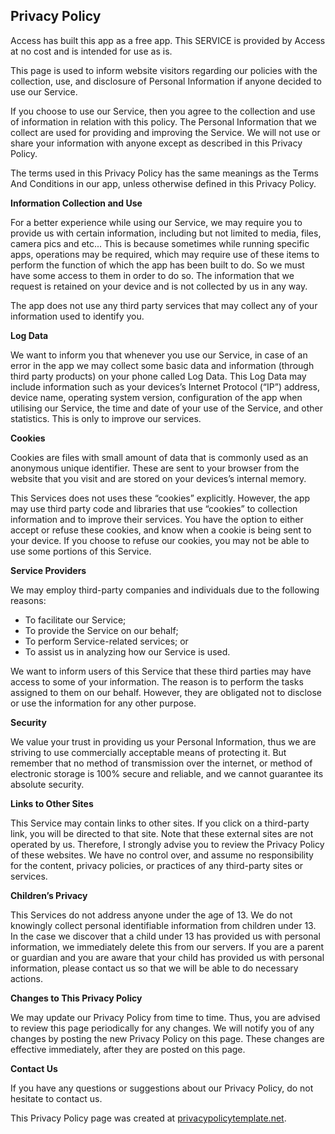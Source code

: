 <html>
<body>
<h2>Privacy Policy</h2>
<p>Access has built this app as a free app. This SERVICE is provided by Access at no cost and is intended
    for use as is.</p>
<p>This page is used to inform website visitors regarding our policies with the collection, use, and
    disclosure of Personal Information if anyone decided to use our Service.</p>
<p>If you choose to use our Service, then you agree to the collection and use of information in
    relation with this policy. The Personal Information that we collect are used for providing and
    improving the Service. We will not use or share your information with anyone except as described
    in this Privacy Policy.</p>
<p>The terms used in this Privacy Policy has the same meanings as the Terms And Conditions in our app, unless otherwise defined in this Privacy Policy.</p>
  
<p><strong>Information Collection and Use</strong></p>
<p>For a better experience while using our Service, we may require you to provide us with certain information, including but not limited to media, files, camera pics and etc... This is because sometimes while running specific apps, operations may be required, which may require use of these items to perform the function of which the app has been built to do. So we must have some access to them in order to do so.
	The information that we request is retained on your device and is not collected by us in any way.</p>
<p>The app does not use any third party services that may collect any of your information used to identify you.

<p><strong>Log Data</strong></p>
<p>We want to inform you that whenever you use our Service, in case of an error in the app we may collect some 
    basic data and information (through third party products) on your phone called Log Data. This Log Data
    may include information such as your devices’s Internet Protocol (“IP”) address, device name,
    operating system version, configuration of the app when utilising our Service, the time and date
    of your use of the Service, and other statistics. This is only to improve our services.</p>
          
<p><strong>Cookies</strong></p>
<p>Cookies are files with small amount of data that is commonly used as an anonymous unique identifier.
    These are sent to your browser from the website that you visit and are stored on your devices’s
    internal memory.</p>
<p>This Services does not uses these “cookies” explicitly. However, the app may use third party code
    and libraries that use “cookies” to collection information and to improve their services. You
    have the option to either accept or refuse these cookies, and know when a cookie is being sent
    to your device. If you choose to refuse our cookies, you may not be able to use some portions of
    this Service.</p>

<p><strong>Service Providers</strong></p> <!-- This part need seem like it's not needed, but if you use any Google services, or any other third party libraries, chances are, you need this. -->
<p>We may employ third-party companies and individuals due to the following reasons:</p>
<ul>
    <li>To facilitate our Service;</li>
    <li>To provide the Service on our behalf;</li>
    <li>To perform Service-related services; or</li>
    <li>To assist us in analyzing how our Service is used.</li>
</ul>
<p>We want to inform users of this Service that these third parties may have access to some of your information. The reason is to perform the tasks assigned to them on our behalf. However, they
    are obligated not to disclose or use the information for any other purpose.</p>

<p><strong>Security</strong></p>
<p>We value your trust in providing us your Personal Information, thus we are striving to use
    commercially acceptable means of protecting it. But remember that no method of transmission over
    the internet, or method of electronic storage is 100% secure and reliable, and we cannot
    guarantee its absolute security.</p>

<p><strong>Links to Other Sites</strong></p>
<p>This Service may contain links to other sites. If you click on a third-party link, you will be
    directed to that site. Note that these external sites are not operated by us. Therefore, I
    strongly advise you to review the Privacy Policy of these websites. We have no control over, and
    assume no responsibility for the content, privacy policies, or practices of any third-party
    sites or services.</p>

<p><strong>Children’s Privacy</strong></p>
<p>This Services do not address anyone under the age of 13. We do not knowingly collect personal
    identifiable information from children under 13. In the case we discover that a child under 13
    has provided us with personal information, we immediately delete this from our servers. If you
    are a parent or guardian and you are aware that your child has provided us with personal
    information, please contact us so that we will be able to do necessary actions.</p>

<p><strong>Changes to This Privacy Policy</strong></p>
<p>We may update our Privacy Policy from time to time. Thus, you are advised to review this page
    periodically for any changes. We will notify you of any changes by posting the new Privacy Policy
    on this page. These changes are effective immediately, after they are posted on this page.</p>

<p><strong>Contact Us</strong></p>
<p>If you have any questions or suggestions about our Privacy Policy, do not hesitate to contact
    us.</p>
<p>This Privacy Policy page was created at <a href="https://privacypolicytemplate.net"
                                              target="_blank">privacypolicytemplate.net</a>.</p>
					      



<!--
  Movies Anytime 
   **https://web.fmovies.to/##
     
      Web Check
      Turn On

  End Movies
 -->



<!--
    Pl_Id 3399924573585322_3403811776529935 Id_End

-->



 

<!-- Place tv app index here  

        
	112233
	#ABC#
        $http://185.246.209.220:80/freeform_hd/playlist.m3u8$
	
	#MSNBC#
        $http://185.246.209.220:80/msnbc_hd/playlist.m3u8$
       
	#CBSN#
        $http://cbsnewshd-lh.akamaihd.net/i/CBSNHD_7@199302/master.m3u8$
	
	#HBO2#
	$http://161.0.157.6/PLTV/88888888/224/3221227026/03.m3u8$
	
	#Cartoon Network#
	$http://161.0.157.9/PLTV/88888888/224/3221226843/index.m3u8$
	
	#QVC#
	$http://qvclvp2.mmdlive.lldns.net/qvclvp2/9aa645c89c5447a8937537011e8f8d0d/manifest.m3u8$
	
	#MeTV#
	$http://161.0.157.9/PLTV/88888888/224/3221226727/index.m3u8$
	
	#NASA TV#
	$http://iphone-streaming.ustream.tv/uhls/6540154/streams/live/iphone/playlist.m3u8$
	
	#Classic Tv#
	$http://stmv2.euroti.com.br:1935/classique/classique/live.m3u8$
	
	#Kids Tv#
	$http://stitcher.pluto.tv/stitch/hls/channel/51c75f7bb6f26ba1cd00002f/master.m3u8?deviceType=%2C%2C&deviceMake=&deviceModel=&sid=c8b023af-ff3b-4fb6-87f0-4af929510c3d&deviceId=29556502-e2a5-45de-8deb-3b3dfa36b936_e62c9abb601b4ed5&deviceVersion=7.1.1_25&appVersion=3.5.1&deviceDNT=0&userId=&advertisingId=6e7a218c-1bf7-46bf-b486-0902a3cd5a1c&deviceLat=&deviceLon=-&app_name=&appName=&appStoreUrl=&profileLimit=high$
	
         #OWN#
	$http://185.246.209.220:80/own_hd/playlist.m3u8$
	
	#MTV#
	$http://unilivemtveu-lh.akamaihd.net/i/mtvno_1@346424/master.m3u8$
	
	#Country Network#
	$http://dcunilive2-lh.akamaihd.net/i/dclive_1@390829/master.m3u8$
	
	#DW Information Channel#
	$http://dwstream4-lh.akamaihd.net/i/dwstream4_live@131329/master.m3u8?play-only=primary$
	
	#Bloomberg#
	$https://liveproduseast.global.ssl.fastly.net/btv/desktop/us_live.m3u8$
	
	#Sony Movie Network#
	$http://yipcontent-lh.akamaihd.net/i/sonymoviechannel_1@569927/index_1080_av-p.m3u8?sd=10&rebase=on$
	
	#ESPN2#
	$http://161.0.157.8/PLTV/88888888/224/3221226881/index.m3u8$
	
	#Horror Tv#
	$http://170.178.189.66:1935/live/Stream1/playlist.m3u8$
	
	#HLN Network#
        $http://185.246.209.220:80/hln_hd/playlist.m3u8$
	
	#WWE Network#
        $http://185.246.209.218:80/live/philbrousseau@hotmail.com/c6u4UIw55z/26380.m3u8$
	
	#ESPN#
	$http://espn.tmedia.me/cache/espn1.m3u8$
	
	#Investigation Discovery#
        $http://185.246.209.220:80/id_hd/playlist.m3u8$
	
	#BET#
        $http://185.246.209.220:80/bet_hd/playlist.m3u8$
	
	#Travel Channel#
	$http://185.246.209.220:80/travelchannel_hd/playlist.m3u8$
	
	#TLC#
        $http://185.246.209.220:80/tlc_hd/playlist.m3u8$
	
	#Animal Planet#
        $http://185.246.209.220:80/animalplanet_hd/playlist.m3u8$
	
	#TNT Network#
	$http://185.246.209.220:80/tnt_hd/playlist.m3u8$
	
	#Adulswim#
	$http://adultswimhls-i.akamaihd.net/hls/live/238460/adultswim/main/1/master.m3u8$
	
	#God Tv#
        $http://161.0.157.9/PLTV/88888888/224/3221226847/index3u8$
	
	#Bravo#
	$http://161.0.157.7/PLTV/88888888/224/3221226804/03.m3u8$
	
	#WGN#
	$http://wgntribune-lh.akamaihd.net/i/WGNPrimary_1@304622/index_750_av-b.m3u8$
	
	#Beach Tv#
	$http://media4.tripsmarter.com:1935/LiveTV/DTVHD/playlist.m3u8$
	
	#Weather Channel#
	$http://weather-lh.akamaihd.net/i/twc_1@92006/master.m3u8$
	
	#Toonami#
	$http://amd.cdn.turner.com/adultswim/big/streams/playlists/toonami.m3u8?attributes=off$
	
	#Daystar#
	$http://bcliveuniv-lh.akamaihd.net/i/iptv1_1@194050/master.m3u8$
	
	#Hit Tv (English)#
	$http://kissfm-cires21-video.secure.footprint.net/hittv/bitrate_3.m3u8$
	
	#Fox News#
	$http://185.246.209.220:80/foxnews_hd/playlist.m3u8$
	
	#Fox Network#
	$http://185.246.209.220:80/fox_hd/playlist.m3u8$
	
	#Country Music Channel (CMC)#
	$http://dcunilive2-lh.akamaihd.net/i/dclive_1@390829/master.m3u8$
	
	#Atlanta Channel#
	$http://media4.tripsmarter.com:1935/LiveTV/ACVBHD/chucklist.m3u8$
	
	#Beach Tv (Pawleys Island)#
	$http://media4.tripsmarter.com:1935/LiveTV/MTVHD/playlist.m3u8$
	
	#Beach Tv (Panama City)#
	$http://media4.tripsmarter.com:1935/LiveTV/BTVHD/chucklist.m3u8$
	
	#Beach Tv (30A)#
	$http://media4.tripsmarter.com:1935/LiveTV/DTVHD/playlist.m3u8$
	
	#Daytona Beach#
	$http://oflash.dfw.swagit.com/live/daytonabeachfl/smil:std-4x3-1-a/chucklist.m3u8$
	
	#Bowie Tv#
	$http://granicusliveus3-a.akamaihd.net/cityofbowie/G0466_001/playlist.m3u8$
	
	#Buffalo Tv#
	$http://na-all15.secdn.net/pegstream3-live/play/c3e1e4c4-7f11-4a54-8b8f-c590a95b4ade/playlist.m3u8$
	
	#Kool Tv#
	$http://173.199.158.79:1935/roku/myStream/playlist.m3u8$
	
	#TV Land#
        $http://185.246.209.220:80/tvland_hd/playlist.m3u8$

	#Black Cinema#
	$http://stitcher.pluto.tv/stitch/hls/channel/561c5b0dada51f8004c4d855/master.m3u8?deviceType=web&deviceMake=Chrome&deviceModel=Chrome&sid=6e360db0-724b-11e8-be77-bf4d1417b012&deviceId=889540f0-712d-11e8-b9ec-8ba319deeadf&deviceVersion=37.0.2049.0&appVersion=2.0.0&deviceDNT=0&userId=&advertisingId=&deviceLat=38.5783&deviceLon=-90.6666&app_name=&appName=&appStoreUrl=&serverSideAds=true$
	
	
	
	
Spanish Channels

#Real Madrid TV#
$http://rmtvlive-lh.akamaihd.net/i/rmtv_1@154306/index_1000_av-b.m3u8?sd=10&rebase=on$

#Wow Tv (Peliculas Nuevas)#
$http://cdn.elsalvadordigital.com:1935/wowtv/wowtv/playlist.m3u8$


Radio Channels

#Adult Alternative#
$http://edge.music-choice-ac-chaina1.top.comcast.net/AudioChannels/Ch-022/chunklist.m3u8$										
				

					#Alternative R&B#
$http://edge.music-choice-ac-chaina1.top.comcast.net/AudioChannels/Ch-163/chunklist.m3u8$
					
#Alternative#
$http://edge.music-choice-ac-chaina1.top.comcast.net/AudioChannels/Ch-014/chunklist.m3u8$
					
#Brits + Hits#
$http://edge.music-choice-ac-chaina1.top.comcast.net/AudioChannels/Ch-154/chunklist.m3u8$
					
#Dance/EDM#
$http://edge.music-choice-ac-chaina1.top.comcast.net/AudioChannels/Ch-013/chunklist.m3u8$
					
#Hip-Hop and R&B#
$http://edge.music-choice-ac-chaina1.top.comcast.net/AudioChannels/Ch-005/chunklist.m3u8$

					
#Hit List#
$http://edge.music-choice-ac-chaina1.top.comcast.net/AudioChannels/Ch-002/chunklist.m3u8$
				
#Indie#
$http://edge.music-choice-ac-chaina1.top.comcast.net/AudioChannels/Ch-117/chunklist.m3u8$
					
#Love Songs#
$http://edge.music-choice-ac-chaina1.top.comcast.net/AudioChannels/Ch-049/chunklist.m3u8$
					
#Metal#
$http://edge.music-choice-ac-chaina1.top.comcast.net/AudioChannels/Ch-015/chunklist.m3u8$
					
#Music Choice Max#
$http://edge.music-choice-ac-chaina1.top.comcast.net/AudioChannels/Ch-050/chunklist.m3u8$
					
#Pop & Country#
$http://edge.music-choice-ac-chaina1.top.comcast.net/AudioChannels/Ch-047/chunklist.m3u8$
					
#Pop Hits#
$http://edge.music-choice-ac-chaina1.top.comcast.net/AudioChannels/Ch-029/chunklist.m3u8$
					
#R&B Soul#
$http://edge.music-choice-ac-chaina1.top.comcast.net/AudioChannels/Ch-010/chunklist.m3u8$
					
#Rap#
$http://edge.music-choice-ac-chaina1.top.comcast.net/AudioChannels/Ch-011/chunklist.m3u8$
					
#Rap 2K#
$http://edge.music-choice-ac-chaina1.top.comcast.net/AudioChannels/Ch-165/chunklist.m3u8$
					
#Reggae#
$http://edge.music-choice-ac-chaina1.top.comcast.net/AudioChannels/Ch-024/chunklist.m3u8$
					
#Rock#
$http://edge.music-choice-ac-chaina1.top.comcast.net/AudioChannels/Ch-044/chunklist.m3u8$
					
#Soft Rock#
$http://edge.music-choice-ac-chaina1.top.comcast.net/AudioChannels/Ch-001/chunklist.m3u8$
					
#Teen Beats#
$http://edge.music-choice-ac-chaina1.top.comcast.net/AudioChannels/Ch-051/chunklist.m3u8$
					
#Today's Country#
$http://edge.music-choice-ac-chaina1.top.comcast.net/AudioChannels/Ch-003/chunklist.m3u8$
					
#Underground Hip-Hop#
$http://edge.music-choice-ac-chaina1.top.comcast.net/AudioChannels/Ch-149/chunklist.m3u8$
					
#70s#
$http://edge.music-choice-ac-chaina1.top.comcast.net/AudioChannels/Ch-036/chunklist.m3u8$
					
#80s#
$http://edge.music-choice-ac-chaina1.top.comcast.net/AudioChannels/Ch-038/chunklist.m3u8$
					
#90s#
$http://edge.music-choice-ac-chaina1.top.comcast.net/AudioChannels/Ch-039/chunklist.m3u8$
					
#Classic Alternative#
$http://edge.music-choice-ac-chaina1.top.comcast.net/AudioChannels/Ch-146/chunklist.m3u8$

					
#Classic Country#
$http://edge.music-choice-ac-chaina1.top.comcast.net/AudioChannels/Ch-027/chunklist.m3u8$
					
#Classic Dance#
$http://edge.music-choice-ac-chaina1.top.comcast.net/AudioChannels/Ch-162/chunklist.m3u8$
					
#Classic Metal#
$http://edge.music-choice-ac-chaina1.top.comcast.net/AudioChannels/Ch-153/chunklist.m3u8$
					
#Classic Rock#
$http://edge.music-choice-ac-chaina1.top.comcast.net/AudioChannels/Ch-006/chunklist.m3u8$
					
#Country Hits#
$http://edge.music-choice-ac-chaina1.top.comcast.net/AudioChannels/Ch-040/chunklist.m3u8$
					
#Emo X Screamo#
$http://edge.music-choice-ac-chaina1.top.comcast.net/AudioChannels/Ch-164/chunklist.m3u8$
					
#Funk#
$http://edge.music-choice-ac-chaina1.top.comcast.net/AudioChannels/Ch-161/chunklist.m3u8$
					
#Hip-Hop Classics#
$http://edge.music-choice-ac-chaina1.top.comcast.net/AudioChannels/Ch-019/chunklist.m3u8$
					
#New Wave#
$http://edge.music-choice-ac-chaina1.top.comcast.net/AudioChannels/Ch-166/chunklist.m3u8$
					
#Punk#
$http://edge.music-choice-ac-chaina1.top.comcast.net/AudioChannels/Ch-152/chunklist.m3u8$
					
#R&B Classics#
$http://edge.music-choice-ac-chaina1.top.comcast.net/AudioChannels/Ch-043/chunklist.m3u8$
					
#Rock Hits#
$http://edge.music-choice-ac-chaina1.top.comcast.net/AudioChannels/Ch-035/chunklist.m3u8$
					
#Solid Gold Oldies#
$http://edge.music-choice-ac-chaina1.top.comcast.net/AudioChannels/Ch-004/chunklist.m3u8$
					
#Throwback Jamz#
$http://edge.music-choice-ac-chaina1.top.comcast.net/AudioChannels/Ch-042/chunklist.m3u8$
					
#Y2K#
$http://edge.music-choice-ac-chaina1.top.comcast.net/AudioChannels/Ch-048/chunklist.m3u8$

					
#Latin Jazz#
$http://edge.music-choice-ac-chaina1.top.comcast.net/AudioChannels/Ch-157/chunklist.m3u8$
				
#Mexicana#
$http://edge.music-choice-ac-chaina1.top.comcast.net/AudioChannels/Ch-026/chunklist.m3u8$
					
#Musica Urbana#
$http://edge.music-choice-ac-chaina1.top.comcast.net/AudioChannels/Ch-034/chunklist.m3u8$
					
#Pop Latino#
$http://edge.music-choice-ac-chaina1.top.comcast.net/AudioChannels/Ch-041/chunklist.m3u8$
				
#Rock Latino#
$http://edge.music-choice-ac-chaina1.top.comcast.net/AudioChannels/Ch-155/chunklist.m3u8$

					
#Romances#
$http://edge.music-choice-ac-chaina1.top.comcast.net/AudioChannels/Ch-031/chunklist.m3u8$
					
#Teen Ritmos#
$http://edge.music-choice-ac-chaina1.top.comcast.net/AudioChannels/Ch-159/chunklist.m3u8$

					
#Tropicales#
$http://edge.music-choice-ac-chaina1.top.comcast.net/AudioChannels/Ch-025/chunklist.m3u8$
					
#All Xmas#
$http://edge.music-choice-ac-chaina1.top.comcast.net/AudioChannels/Ch-158/chunklist.m3u8$
					
#Americana#
$http://edge.music-choice-ac-chaina1.top.comcast.net/AudioChannels/Ch-147/chunklist.m3u8$

					
#Bluegrass#
$http://edge.music-choice-ac-chaina1.top.comcast.net/AudioChannels/Ch-148/chunklist.m3u8$
					
#Blues#
$http://edge.music-choice-ac-chaina1.top.comcast.net/AudioChannels/Ch-046/chunklist.m3u8$
					
#Classical Masterpieces#
$http://edge.music-choice-ac-chaina1.top.comcast.net/AudioChannels/Ch-017/chunklist.m3u8$

					
#Contemporary Christian#
$http://edge.music-choice-ac-chaina1.top.comcast.net/AudioChannels/Ch-016/chunklist.m3u8$
					
#Easy Listening#
$http://edge.music-choice-ac-chaina1.top.comcast.net/AudioChannels/Ch-009/chunklist.m3u8$
					
#Folk#
$http://edge.music-choice-ac-chaina1.top.comcast.net/AudioChannels/Ch-156/chunklist.m3u8$

					
#Gospel#
$http://edge.music-choice-ac-chaina1.top.comcast.net/AudioChannels/Ch-023/chunklist.m3u8$
					
#Jazz#
$http://edge.music-choice-ac-chaina1.top.comcast.net/AudioChannels/Ch-012/chunklist.m3u8$
					
#Light Classical#
$http://edge.music-choice-ac-chaina1.top.comcast.net/AudioChannels/Ch-008/chunklist.m3u8$
					
#Lounge#
$http://edge.music-choice-ac-chaina1.top.comcast.net/AudioChannels/Ch-150/chunklist.m3u8$

					
#Opera#
$http://edge.music-choice-ac-chaina1.top.comcast.net/AudioChannels/Ch-167/chunklist.m3u8$

					
#Party Favorites#
$http://edge.music-choice-ac-chaina1.top.comcast.net/AudioChannels/Ch-033/chunklist.m3u8$
				
#Singers & Swing#
$http://edge.music-choice-ac-chaina1.top.comcast.net/AudioChannels/Ch-018/chunklist.m3u8$
					
#Smooth Jazz#
$http://edge.music-choice-ac-chaina1.top.comcast.net/AudioChannels/Ch-007/chunklist.m3u8$

					
#Sounds of The Seasons#
$http://edge.music-choice-ac-chaina1.top.comcast.net/AudioChannels/Ch-032/chunklist.m3u8.m3u8$	
			
#Soundscapes#
$http://edge.music-choice-ac-chaina1.top.comcast.net/AudioChannels/Ch-045/chunklist.m3u8$
				
#Stage & Screen#
$http://edge.music-choice-ac-chaina1.top.comcast.net/AudioChannels/Ch-028/chunklist.m3u8$

					
#Kids Movie Soundtracks#
$http://edge.music-choice-ac-chaina1.top.comcast.net/AudioChannels/Ch-160/chunklist.m3u8$
					
#Kidz Only#
$http://edge.music-choice-ac-chaina1.top.comcast.net/AudioChannels/Ch-021/chunklist.m3u8$
					
#Toddler Tunes#
$http://edge.music-choice-ac-chaina1.top.comcast.net/AudioChannels/Ch-020/chunklist.m3u8$
					
#Brazilian Pop#
$http://edge.music-choice-ac-chaina1.top.comcast.net/AudioChannels/Ch-135/chunklist.m3u8$
					
#Philipino#
$http://edge.music-choice-ac-chaina1.top.comcast.net/AudioChannels/Ch-136/chunklist.m3u8$					

#K-Pop#
$http://edge.music-choice-ac-chaina1.top.comcast.net/AudioChannels/Ch-134/chunklist.m3u8$

#80s Rock#
$http://edge.music-choice-ac-chaina1.top.comcast.net/AudioChannels/Ch-151/chunklist.m3u8$

End Radio


start of ch 127 - 200 for usa button menu 

#Trinity Tv#
$http://161.0.157.38/PLTV/88888888/224/3221226638/index.m3u8$

#Dream Tv#
$http://live.netd.com.tr/S1/HLS_LIVE/dreamtv/1000/prog_index.m3u8$

#Hallmark Movies & Mysteries#
$http://espa.land02.live:8080/live/inikodijevic/y3cjPiGee4/77089.m3u8$

#Disney Channel HD#
$http://185.246.209.220:80/disneychannel_hd/playlist.m3u8$

#Disney Jr#
$http://185.246.209.220:80/disneyjr_hd/playlist.m3u8$

#Discovery Channel#
$http://185.246.209.220:80/discoverychannel_hd/playlist.m3u8$
	
#USA Network#
$http://185.246.209.220:80/usanetwork_hd/playlist.m3u8$

#History Channel#
$http://185.246.209.220:80/historychannel_hd/playlist.m3u8$
	
#Food Network#
$http://185.246.209.220:80/foodnetwork_hd/playlist.m3u8$

#NBC#
$http://161.0.157.51/PLTV/88888888/224/3221227040/01.m3u8$ 10 

#Fashion Tv#
$http://lb.streaming.sk/fashiontv/stream/playlist.m3u8$

#HBO#
$http://161.0.157.5/PLTV/88888888/224/3221226127/index.m3u8$

#Cinemax Prime#
$http://161.0.157.5/PLTV/88888888/224/3221226834/index.m3u8$

#My TV#
$http://161.0.157.5/PLTV/88888888/224/3221226727/index.m3u8$

#Fox Cinema#
$http://161.0.157.5/PLTV/88888888/224/3221226793/index.m3u8$


#Hype TV#
$http://161.0.157.5/PLTV/88888888/224/3221226726/index.m3u8$

#BoomBox#
$http://161.0.157.5/PLTV/88888888/224/3221226332/index.m3u8$

#Court#
$http://161.0.157.5/PLTV/88888888/224/3221226845/index.m3u8$

#Live Love#
$http://161.0.157.5/PLTV/88888888/224/3221226847/index.m3u8$   


20


#CNN#
$http://185.246.209.220:80/cnn_hd/playlist.m3u8$

#Mercy & Truth Tv#
$http://161.0.157.9/PLTV/88888888/224/3221226847/index.m3u8$

#Catch#
$http://161.0.157.9/PLTV/88888888/224/3221226865/index.m3u8$

#Catch 2#
$http://161.0.157.9/PLTV/88888888/224/3221226874/index.m3u8$


#CNBC World#
$http://161.0.157.9/PLTV/88888888/224/3221227005/index.m3u8$

#Premier Fox#
$http://161.0.157.9/PLTV/88888888/224/3221227013/index.m3u8$

#NBC#
$http://161.0.157.9/PLTV/88888888/224/3221227040/index.m3u8$

#CBS 48#
$http://161.0.157.9/PLTV/88888888/224/3221227041/index.m3u8$

#Disney Channel#
$http://161.0.157.6/PLTV/88888888/224/3221226299/index.m3u8$

#Fox Movies#
$http://161.0.157.6/PLTV/88888888/224/3221226321/index.m3u8?fluxustv.m3u8$

#Comedy Channel#
$http://185.246.209.220:80/comedycentral_hd/playlist.m3u8$

#The Gift & Prive#
$http://z5ams.akamaized.net/andprivehd/tracks-v1a1/index.m3u8$

#Sony Movie Channel#
$http://yipcontent-lh.akamaihd.net/i/sonymoviechannel_1@569927/index_1080_av-p.m3u8?sd=10&rebase=on$

#Hollywood Movies 11 Action#
$http://aldirect.hls.huya.com/huyalive/30765679-2504742278-10757786168918540288-3049003128-10057-A-0-1_1200.m3u8$

#Hollywood Movies 8 Horror#
$http://js.hls.huya.com/huyalive/30765679-2478268764-10644083292078342144-2847699106-10057-A-0-1_1200.m3u8$

#Hollywood 7 Adventure#
$http://aldirect.hls.huya.com/huyalive/28466698-2689659358-11551998979990355968-2789274580-10057-A-0-1_1200.m3u8$

#Hollywood Movies 5 #
$http://ws4.streamhls.huya.com/huyalive/29106097-2689279104-11550365801496182784-2777026902-10057-A-0-1_1200/playlist.m3u8$

#Hollywood Movies 4 Action#
$http://ws4.streamhls.huya.com/huyalive/29106097-2689448236-11551092217904889856-2789274572-10057-A-0-1_1200/playlist.m3u8?thebestfreeenglishchannels.m3u8$

#&Flix#
$http://z5ams.akamaized.net/andflixhd/tracks-v1a1/index.m3u8$

#AMC Network#
$http://adultswimhls-i.akamaihd.net/hls/live/238460/adultswim/main/1/master_Layer5.m3u8$

#Aqua Teens#
$https://adultswim-vodlive.cdn.turner.com/live/aqua-teen/stream.m3u8$

#Black Jesus (Comedy)#
$http://adultswim-vodlive.cdn.turner.com/live/black-jesus/stream.m3u8$

#Metalocalypse (Anime)#
$http://adultswim-vodlive.cdn.turner.com/live/metalocalypse/stream.m3u8$

#Adventure Tv#
$http://stitcher.pluto.tv/stitch/hls/channel/5938876b78d8d9c074c3c657/master.m3u8?deviceType=&deviceMake=&deviceModel=&sid=2&deviceId=&deviceVersion=&appVersion=&deviceDNT=&userId=&advertisingId=&deviceLat=&deviceLon=-&app_name=&appName=&appStoreUrl=&profileLimit=high$

#Action Tv#
$http://stitcher.pluto.tv/stitch/hls/channel/561d7d484dc7c8770484914a/master.m3u8?deviceType=&deviceMake=&deviceModel=&sid=2&deviceId=&deviceVersion=&appVersion=&deviceDNT=&userId=&advertisingId=&deviceLat=&deviceLon=-&app_name=&appName=&appStoreUrl=&profileLimit=high$

#AKC Tv (Pet Shows)#
$https://video.blivenyc.com/broadcast/prod/2061/22/file-3192k.m3u8$

#Lifetime Tv#
$http://185.246.209.220:80/lifetime_hd/playlist.m3u8$

#Zee World#
$http://161.0.157.6/PLTV/88888888/224/3221226542/index.m3u8$

#Fox#
$http://161.0.157.9/PLTV/88888888/224/3221227013/index.m3u8$

#Fishing Channel#
$http://161.0.157.9/PLTV/88888888/224/3221226811/index.m3u8$

#Turner Classic Movies#
$http://185.246.209.220:80/tcm_hd/playlist.m3u8$

#A&E#
$http://185.246.209.218:80/live/philbrousseau@hotmail.com/c6u4UIw55z/26619.m3u8$

#AMC#
$http://185.246.209.220:80/amc_hd/playlist.m3u8$

#CW Network#
$http://185.246.209.220:80/cw_hd/playlist.m3u8$

#Discovery Science#
$http://185.246.209.220:80/id_hd/playlist.m3u8$

#FX#
$http://185.246.209.220:80/fx_hd/playlist.m3u8$

#Hallmark Channel#
$http://espa.land02.live:8080/live/inikodijevic/y3cjPiGee4/77089.m3u8$

#ESPN#
$http://espa.land02.live:8080/live/inikodijevic/y3cjPiGee4/74879.m3u8$

#USA Network#
$http://185.246.209.220:80/usanetwork_hd/playlist.m3u8$

#A&E Channel#
$http://185.246.209.218:80/live/philbrousseau@hotmail.com/c6u4UIw55z/26619.m3u8$

#Bravo#
$http://185.246.209.220:80/bravo_hd/playlist.m3u8$

#Cartoon Network#
$http://185.246.209.220:80/cartoonnetwork_hd/playlist.m3u8$

#PBS#
$http://185.246.209.218:80/live/philbrousseau@hotmail.com/c6u4UIw55z/27909.m3u8$

#HGTV#
$http://185.246.209.220:80/hgtv_hd/playlist.m3u8$

#BBC America#
$http://185.246.209.220:80/bbcamerica_hd/playlist.m3u8$

#Nat Geo HD#
$http://185.246.209.220:80/natgeo_hd/playlist.m3u8$

#Nickelodeon HD#
$http://185.246.209.218:80/live/philbrousseau@hotmail.com/c6u4UIw55z/27912.m3u8$

#Discovery Investigation#
$http://185.246.209.220:80/id_hd/playlist.m3u8$

#Showtime HD#
$http://185.246.209.218:80/live/philbrousseau@hotmail.com/c6u4UIw55z/27883.m3u8$

#TSN 1#
$http://185.246.209.218:80/live/philbrousseau@hotmail.com/c6u4UIw55z/26361.m3u8$

#Starz HD#
$http://185.246.209.218:80/live/philbrousseau@hotmail.com/c6u4UIw55z/27906.m3u8$

#Starz Western HD#
$http://185.246.209.218:80/live/philbrousseau@hotmail.com/c6u4UIw55z/27906.m3u8$

#SYFY HD#
$http://185.246.209.220:80/syfy_hd/playlist.m3u8$

#TBS#
$http://185.246.209.220:80/tbs_hd/playlist.m3u8
$

#TNT#
$http://185.246.209.220:80/tnt_hd/playlist.m3u8$

#Tru Tv#
$http://185.246.209.220:80/trutv_hd/playlist.m3u8$




start of ch 201 - 300 for spanish button menu 

#Esperanza (Spn)#
$http://k3.usastreams.com:1935/etvSD/etvSD/live.m3u8$

#BH TV#
$http://cdn2.ujjina.com:1935/iptvbhtv/livebhtvtv/playlist.m3u8$

#Telecibao#
$https://59f1cbe63db89.streamlock.net:1443/cibaotv/_definst_/cibaotv/chunklist_w1438119171.m3u8$

#WMS#
$http://cm.hostlagarto.com:8081/wmserviceHD/wmservicehd.myStream/chunks.m3u8$

#ATV#
$http://dqsz3cincv704.cloudfront.net/pe/smil:canal_atv.smil/chunklist_b1056768.m3u8$

#Hoy Jugamos#
$http://rmtvlive-lh.akamaihd.net/i/rmtv_1@154306/index_1000_av-p.m3u8?sd=10&rebase=on?iptvgratis?chile.m3u8$

#Universal TV#
$http://161.0.157.5/PLTV/88888888/224/3221226828/index.m3u8$

#Fox Movies#
$http://161.0.157.5/PLTV/88888888/224/3221226321/index.m3u8$

#Spanish MTV#
$http://161.0.157.5/PLTV/88888888/224/3221226828/index.m3u8$

#title place holder#
$url place holder$

#title place holder#
$url place holder$  10 

#title place holder#
$url place holder$

#title place holder#
$url place holder$

#title place holder#
$url place holder$

#title place holder#
$url place holder$

#title place holder#
$url place holder$

#title place holder#
$url place holder$

#title place holder#
$url place holder$

#title place holder#
$url place holder$

#title place holder#
$url place holder$

#title place holder#
$url place holder$   20 

#title place holder#
$url place holder$

#title place holder#
$url place holder$

#title place holder#
$url place holder$

#title place holder#
$url place holder$

#title place holder#
$url place holder$

#title place holder#
$url place holder$

#title place holder#
$url place holder$

#title place holder#
$url place holder$

#title place holder#
$url place holder$

#title place holder#
$url place holder$     30 

#title place holder#
$url place holder$

#title place holder#
$url place holder$

#title place holder#
$url place holder$

#title place holder#
$url place holder$

#title place holder#
$url place holder$

#title place holder#
$url place holder$

#title place holder#
$url place holder$

#title place holder#
$url place holder$

#title place holder#
$url place holder$

#title place holder#
$url place holder$     40 

#title place holder#
$url place holder$

#title place holder#
$url place holder$

#title place holder#
$url place holder$

#title place holder#
$url place holder$

#title place holder#
$url place holder$

#title place holder#
$url place holder$

#title place holder#
$url place holder$

#title place holder#
$url place holder$      

#title place holder#
$url place holder$

#title place holder#
$url place holder$      50 

#title place holder#
$url place holder$

#title place holder#
$url place holder$

#title place holder#
$url place holder$

#title place holder#
$url place holder$

#title place holder#
$url place holder$

#title place holder#
$url place holder$

#title place holder#
$url place holder$

#title place holder#
$url place holder$

#title place holder#
$url place holder$

#title place holder#
$url place holder$       60 

#title place holder#
$url place holder$

#title place holder#
$url place holder$

#title place holder#
$url place holder$

#title place holder#
$url place holder$

#title place holder#
$url place holder$

#title place holder#
$url place holder$

#title place holder#
$url place holder$

#title place holder#
$url place holder$

#title place holder#
$url place holder$

#title place holder#
$url place holder$      70 

#title place holder#
$url place holder$

#title place holder#
$url place holder$

#title place holder#
$url place holder$

#title place holder#
$url place holder$

#title place holder#
$url place holder$

#title place holder#
$url place holder$

#title place holder#
$url place holder$

#title place holder#
$url place holder$

#title place holder#
$url place holder$

#title place holder#
$url place holder$    80 

#title place holder#
$url place holder$

#title place holder#
$url place holder$

#title place holder#
$url place holder$

#title place holder#
$url place holder$

#title place holder#
$url place holder$

#title place holder#
$url place holder$

#title place holder#
$url place holder$

#title place holder#
$url place holder$

#title place holder#
$url place holder$

#title place holder#
$url place holder$       90 

#title place holder#
$url place holder$

#title place holder#
$url place holder$

#title place holder#
$url place holder$
	
#title place holder#
$url place holder$

#title place holder#
$url place holder$

#title place holder#
$url place holder$

#title place holder#
$url place holder$

#title place holder#
$url place holder$

#title place holder#
$url place holder$

#title place holder#
$url place holder$        100 



start of ch 301 - 400 for world cam button menu 

#Aruba#
$http://video3.earthcam.com/fecnetwork/4644.flv/hasbahca.m3u8$

#France - Eiffel Tower#
$http://video3.earthcam.com/fecnetwork/eiffelcamHD.flv/playlist.m3u8$

#Hawaii#
$https://video3.earthcam.com/fecnetwork/5204.flv/chunklist_w281297372.m3u8$

#Brazil - Copacabana#
$http://video3.earthcam.com/fecnetwork/6593.flv/playlist.m3u8$

#Fort Lauderdale Florida#
$https://videos3.earthcam.com/fecnetwork/windjammerHD2.flv/chunklist_w184562487.m3u8$

#Miami Beach#
$https://videos3.earthcam.com/fecnetwork/3273.flv/chunklist_w1637825176.m3u8$

#New York - Manhattan#
$http://video3.earthcam.com/fecnetwork/libertyHD1.flv/playlist.m3u8$

#New York Times Square#
$https://videos3.earthcam.com/fecnetwork/9974.flv/chunklist_w1347821654.m3u8$

#Times Square - Crossroads#
$https://videos3.earthcam.com/fecnetwork/4717.flv/chunklist_w1612558055.m3u8$

#Times Square Skyline#
$http://video3.earthcam.com:1935/fecnetwork/hdtimes10.flv/chunklist_w912634094.m3u8$   10 

#Times Square Skyline2#
$http://video3.earthcam.com:1935/fecnetwork/4017timessquare.flv/chunklist_w1105786569.m3u8$

#Times Square Side Angle#
$http://video3.earthcam.com:1935/fecnetwork/hdtimes11.flv/chunklist_w1954852334.m3u8$

#New York Sky Cam#
$http://video3.earthcam.com:1935/fecnetwork/7384.flv/playlist.m3u8$

#New York Bay#
$http://video3.earthcam.com:1935/fecnetwork/libertyHD1.flv/chunklist_w1415882554.m3u8$

#New York Skyline#
$http://video3.earthcam.com:1935/fecnetwork/4544.flv/playlist.m3u8$

#New York Statue of Liberty#
$http://video3.earthcam.com:1935/fecnetwork/statueoflibertyHD.flv/chunklist_w1101621526.m3u8$

#New York Bridges#
$http://video3.earthcam.com:1935/fecnetwork/3983.flv/playlist.m3u8$

#New York Street#
$http://video3.earthcam.com:1935/fecnetwork/4717.flv/playlist.m3u8$

#New York Road#
$http://video3.earthcam.com:1935/fecnetwork/6427.flv/playlist.m3u8$

#Seaside Heights New Jersey#
$https://videos3.earthcam.com/fecnetwork/6975.flv/chunklist_w294581420.m3u8$  20 

#NO Bourbon Str#
$http://videos3.earthcam.com/fecnetwork/4282.flv/playlist.m3u8$

#Cats Meow1 - New Orleans#
$https://videos3.earthcam.com/fecnetwork/9106.flv/chunklist_w2037440863.m3u8$

#Cats Meow2 - New Orleans#
$https://videos3.earthcam.com/fecnetwork/4281.flv/chunklist_w1641500792.m3u8$

#Jerusalem#
$https://videos3.earthcam.com/fecnetwork/7949.flv/chunklist_w849835664.m3u8$

#Jerusalem - Wall#
$http://video3.earthcam.com/fecnetwork/7949.flv/playlist.m3u8$

#Live Fish Tank#
$http://wse.planeta-online.tv:1935/live/channel_3/livestream.m3u8$

#Hollywood-California#
$http://video3.earthcam.com/fecnetwork/lacitytours1.flv/hasbahca.m3u8$

#San Francisco Bay#
$http://video3.earthcam.com/fecnetwork/6603.flv/chunklist_w2127467040.m3u8$

#San Francisco Sky#
$http://video3.earthcam.com/fecnetwork/6961.flv/chunklist_w430928417.m3u8$

#Toronto Skyline#
$http://video3.earthcam.com/fecnetwork/9298.flv/playlist.m3u8$

#Toronto Skyline 2#
$https://video3.earthcam.com/fecnetwork/9299.flv/chunklist_w1784008279.m3u8$    30 

#Virginia Beach#
$http://video3.earthcam.com/fecnetwork/8048.flv/playlist.m3u8$

#Miami - Sloppy Joe's#
$http://wowza.floridakeysmedia.com:8090/sloppyjoes/mp4:sloppyjoes.stream/chunklist_w2119018131.m3u8$

#Sloppy Joe's Outside#
$http://wowza2.floridakeysmedia.com:1935/crowdcam/crowdcam.stream/chunklist_w1509771913.m3u8$

#New Zealand#
$http://video3.earthcam.com/fecnetwork/9189.flv/playlist.m3u8$

#Indonesia#
$http://video3.earthcam.com/fecnetwork/4338.flv/playlist.m3u8$

#UK#
$http://video3.earthcam.com/fecnetwork/AbbeyRoadHD1.flv/playlist.m3u8$

#Ontario - Niagara Falls#
$http://video3.earthcam.com/fecnetwork/7382.flv/playlist.m3u8$

#Norway - Bergen#
$http://stream.vosskom.no:1935/bt/Festplassen.stream/chunklist_w1948801769.m3u8$

#Russia - Moscou#
$http://video3.earthcam.com/fecnetwork/moscowHD1.flv/playlist.m3u8$

#Tokyo#
$http://video3.earthcam.com/fecnetwork/tokyo1.flv/playlist.m3u8$    40 

#Las Vegas#
$http://video3.earthcam.com/fecnetwork/eclasvegas.flv/HasBahCa.m3u8$

#Idaho#
$http://ktvb-lh.akamaihd.net/i/KTVB_Shows_1@60359/index_1000_av-p.m3u8$

#New Jersy Falls#
$http://video3.earthcam.com/fecnetwork/4918.flv/HasBahCa.m3u8$

#Santa Fe New Mexico#
$http://video3.earthcam.com/fecnetwork/4831.flv/HasBahCa.m3u8$

#Texas#
$http://video3.earthcam.com/fecnetwork/6081.flv/HasBahCa.m3u8$

#St. Louis Bridge#
$https://streaming5.mdottraffic.com/rtplive/051807.stream/chunklist_w71529816.m3u8$

#North Carolina Beach#
$https://cams.cdn-surfline.com/wsc-east/ec-capehatterascam.stream/chunklist.m3u8$

#Dubai#
$http://videos3.earthcam.com/fecnetwork/5868.flv/playlist.m3u8$      

#Africa#
$http://stream.africam.com:1935/ce/ce.stream_source/playlist.m3u8$

#African Plain#
$http://stream.africam.com:1935/tm/tm.stream_source/playlist.m3u8$       50 

#Africa - Water Hole#
$http://stream.africam.com:1935/nk/nk.stream_source/playlist.m3u8$

#title place holder#
$url place holder$

#title place holder#
$url place holder$

#title place holder#
$url place holder$

#title place holder#
$url place holder$

#title place holder#
$url place holder$

#title place holder#
$url place holder$

#title place holder#
$url place holder$

#title place holder#
$url place holder$       60 

#title place holder#
$url place holder$

#title place holder#
$url place holder$

#title place holder#
$url place holder$

#title place holder#
$url place holder$

#title place holder#
$url place holder$

#title place holder#
$url place holder$

#title place holder#
$url place holder$

#title place holder#
$url place holder$

#title place holder#
$url place holder$

#title place holder#
$url place holder$      70 

#title place holder#
$url place holder$

#title place holder#
$url place holder$
	
#title place holder#
$url place holder$  

#title place holder#
$url place holder$

#title place holder#
$url place holder$

#title place holder#
$url place holder$

#title place holder#
$url place holder$

#title place holder#
$url place holder$

#title place holder#
$url place holder$

#title place holder#
$url place holder$      80 

#title place holder#
$url place holder$

#title place holder#
$url place holder$

#title place holder#
$url place holder$ 

#title place holder#
$url place holder$

#title place holder#
$url place holder$

#title place holder#
$url place holder$

#title place holder#
$url place holder$

#title place holder#
$url place holder$

#title place holder#
$url place holder$

#title place holder#
$url place holder$  90 

#title place holder#
$url place holder$

#title place holder#
$url place holder$

#title place holder#
$url place holder$  

#title place holder#
$url place holder$

#title place holder#
$url place holder$

#title place holder#
$url place holder$

#title place holder#
$url place holder$

#title place holder#
$url place holder$       98


Start of Sport Menu


#Sports Cast#
$http://sdfsaew.tk/nba1.m3u8$

#Encore Sports#
$http://sdfsaew.tk/nba2.m3u8$

#Sports Max#
$http://161.0.157.5/PLTV/88888888/224/3221226777/index.m3u8$

#AD Sports 2#
$http://adtv.ercdn.net/adsport2/adsport2_720p.m3u8$

#ESPN#
$http://espn.tmedia.me/cache/espn1.m3u8$

#ESPN2#
$http://161.0.157.8/PLTV/88888888/224/3221226881/index.m3u8$


#NBA TV HD#
$http://espa.land02.live:8080/live/inikodijevic/y3cjPiGee4/155378.m3u8$

#NFL Network HD#
$http://espa.land02.live:8080/live/inikodijevic/y3cjPiGee4/103956.m3u8$

#NHL Network HD#
$http://espa.land02.live:8080/live/inikodijevic/y3cjPiGee4/103956.m3u8$

#Trinity TV#
$http://161.0.157.38/PLTV/88888888/224/3221226638/index.m3u8$

#Outdoor Channel HD#
$http://vapi.vaders.tv/play/40878.m3u8?token=eyJ1c2VybmFtZSI6ImJveWVya2V2IiwicGFzc3dvcmQiOiJ3czIyMzJidSJ9$

#Sundance HD#
$http://185.246.209.220:80/sundance_hd/playlist.m3u8$

#POP HD#
$http://185.246.209.220:80/pop_hd/playlist.m3u8$

#HGTV HD#
$http://185.246.209.220:80/hgtv_hd/playlist.m3u8$

#Fuse#
$http://185.246.209.220:80/fuse_hd/playlist.m3u8$


#NFL Network#
$http://espa.land02.live:8080/live/inikodijevic/y3cjPiGee4/103956.m3u8$

#Major League Baseball#
$http://mlblive-akc.mlb.com/ls01/mlbam/mlb_network/NETWORK_LINEAR_1/master_wired.m3u8$

#Golf Channel#
$http://espa.land02.live:8080/live/inikodijevic/y3cjPiGee4/95151.m3u8$

#Spike TV#
$http://185.246.209.218:80/live/philbrousseau@hotmail.com/c6u4UIw55z/27907.m3u8$

#TSN 1#
$http://185.246.209.218:80/live/philbrousseau@hotmail.com/c6u4UIw55z/26361.m3u8$

#WWE Network#
$http://185.246.209.218:80/live/philbrousseau@hotmail.com/c6u4UIw55z/26380.m3u8$

#title place holder#
$url place holder$    20


#title place holder#
$url place holder$

#title place holder#
$url place holder$

#title place holder#
$url place holder$

#title place holder#
$url place holder$

#title place holder#
$url place holder$

#title place holder#
$url place holder$

#title place holder#
$url place holder$

#title place holder#
$url place holder$

#title place holder#
$url place holder$

#title place holder#
$url place holder$   30



#title place holder#
$url place holder$

#title place holder#
$url place holder$

#title place holder#
$url place holder$

#title place holder#
$url place holder$

#title place holder#
$url place holder$

#title place holder#
$url place holder$

#title place holder#
$url place holder$

#title place holder#
$url place holder$

#title place holder#
$url place holder$

#title place holder#
$url place holder$  40



#title place holder#
$url place holder$

#title place holder#
$url place holder$

#title place holder#
$url place holder$

#title place holder#
$url place holder$

#title place holder#
$url place holder$

#title place holder#
$url place holder$

#title place holder#
$url place holder$

#title place holder#
$url place holder$

#title place holder#
$url place holder$

#title place holder#
$url place holder$    50



442211

	
	


-->



